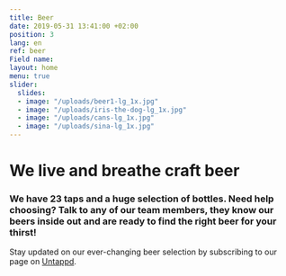 ```yaml
---
title: Beer
date: 2019-05-31 13:41:00 +02:00
position: 3
lang: en
ref: beer
Field name: 
layout: home
menu: true
slider:
  slides:
  - image: "/uploads/beer1-lg_1x.jpg"
  - image: "/uploads/iris-the-dog-lg_1x.jpg"
  - image: "/uploads/cans-lg_1x.jpg"
  - image: "/uploads/sina-lg_1x.jpg"
---
```


# We live and breathe <span style="white-space: nowrap">craft beer</span>

### We have 23 taps and a huge selection of bottles. Need help choosing? Talk to any of our team members, they know our beers inside out and are ready to find the right beer for your thirst!

Stay updated on our ever-changing beer selection by subscribing to our page on <a href="{{site.untappd}}" target="_blank">Untappd</a>.

<div id="beers">
  <div id="menu-container"></div>
  <script>
    !function(e,n){var t=document.createElement("script"),a=document.getElementsByTagName("script")[0];t.async=1,a.parentNode.insertBefore(t,a),t.onload=t.onreadystatechange=function(e,a){(a||!t.readyState||/loaded|complete/.test(t.readyState))&&(t.onload=t.onreadystatechange=null,t=void 0,a||n&&n())},t.src=e}("https://embed-menu-preloader.untappdapi.com/embed-menu-preloader.min.js",function(){PreloadEmbedMenu("menu-container",25908,99278)});
  </script>
</div>
